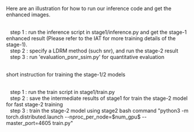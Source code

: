 Here are an illustration for how to run our inference code and get the enhanced images.

  </br>
  &ensp; step 1 : run the inference script in stage1/inference.py and get the stage-1 enhanced result (Please refer to the IAT for more training details of the stage-1).
   </br>
  &ensp; step 2 : specify a LDRM method (such snr), and run the stage-2 result
   </br>
  &ensp; step 3 : run 'evaluation_psnr_ssim.py' for quantitative evaluation
   </br>
</br>

short instruction for training  the stage-1/2 models

  </br>
  &ensp; step 1 : run the train script in stage1/train.py 
   </br>
  &ensp; step 2 : save the intermediate results of stage1 for train the stage-2 model for fast stage-2 training
   </br>
  &ensp; step 3 : train the stage-2 model using stage2 bash command "python3 -m torch.distributed.launch --nproc_per_node=$num_gpu$ --master_port=4605 train.py"
   </br>
</br>